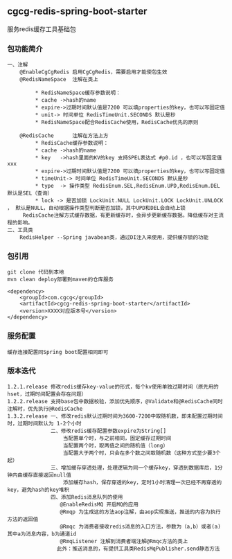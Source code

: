 ## cgcg-redis-spring-boot-starter
服务redis缓存工具基础包
### 包功能简介

    一、注解
        @EnableCgCgRedis 启用CgCgRedis，需要启用才能使包生效
        @RedisNameSpace  注解在类上
            
             * RedisNameSpace缓存参数说明：
             * cache ->hash的name
             * expire->过期时间默认值是7200 可以填properties的key，也可以写固定值
             * unit-> 时间单位 RedisTimeUnit.SECONDS 默认是秒
             * RedisNameSpace配合RedisCache使用，RedisCache优先的原则
            
        @RedisCache      注解在方法上方
             * RedisCache缓存参数说明：
             * cache ->hash的name
             * key   ->hash里面的KV的key 支持SPEL表达式 #p0.id ，也可以写固定值 xxx
             * expire->过期时间默认值是7200 可以填properties的key，也可以写固定值
             * timeUnit-> 时间单位 RedisTimeUnit.SECONDS 默认是秒
             * type  -> 操作类型 RedisEnum.SEL,RedisEnum.UPD,RedisEnum.DEL 默认是SEL（查询）
             * lock -> 是否加锁 LockUnit.NULL LockUnit.LOCK LockUnit.UNLOCK ， 默认是NULL，自动根据操作类型判断是否加锁，其中UPD和DEL会自动上锁
         RedisCache注解方式缓存数据，有更新缓存时，会异步更新缓存数据。降低缓存对主流程的影响。
    二、工具类
        RedisHelper --Spring javabean类，通过DI注入来使用，提供缓存锁的功能
        
### 包引用
    
    git clone 代码到本地
    mvn clean deploy部署到maven的仓库服务
    
    <dependency>
        <groupId>com.cgcg</groupId>
        <artifactId>cgcg-redis-spring-boot-starter</artifactId>
        <version>XXXX对应版本号</version>    
    </dependency>
    
### 服务配置
    
    缓存连接配置同Spring boot配置相同即可
      
      

### 版本迭代
    1.2.1.release 修改redis缓存key-value的形式，每个kv使用单独过期时间（原先用的hset，过期时间配置会存在问题）
    1.2.2.release 支持base包中数据校验，添加优先顺序，@Validate和@RedisCache同时注解时，优先执行@RedisCache
    1.3.2.release 一、修改redis默认过期时间为3600-7200中取随机数，即未配置过期时间时，过期时间默认为 1-2个小时
                  二、修改redis缓存配置参数expire为String[]
                      当配置单个时，与之前相同，固定缓存过期时间
                      当配置两个时，取两值之间的随机值（long）
                      当配置大于两个时，只会在多个数之间取随机数（这种方式至少要3个起）
                  三、增加缓存穿透处理，处理逻辑为同一个缓存key，穿透到数据库后，1分钟内由缓存直接返回null值
                      添加缓存hash，保存穿透的key，定时1小时清理一次已经不再穿透的key，避免hash的key堆积
                  四、添加Redis消息队列的使用
                     @EnableRedisMQ 开启MQ的应用
                     @Rmqp 为生成这的方法aop注解，由aop实现推送，推送的内容为执行方法的返回值
                     @Rmqc 为消费者接收redis消息的入口方法，参数为（a,b）或者(a) 其中a为消息内容，b为通道id
                     @RmqListener 注解到消费者端注解@Rmqc方法的类上
                    此外：推送消息的，有提供工具类RedisMqPublisher.send静态方法